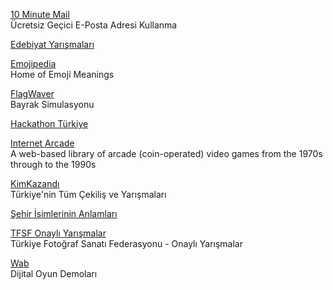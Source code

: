 <p>
<a href="https://10minutemail.com/?dswid=3810">10 Minute Mail</a>
<br>Ücretsiz Geçici E-Posta Adresi Kullanma  
</p>  
<p>
<p>
<a href="https://edebiyatyarismalari.com/">Edebiyat Yarışmaları</a>
</p>  
<p>
<a href="https://emojipedia.org/">Emojipedia</a>
<br>Home of Emoji Meanings  
</p>  
<p>
<a href="https://krikienoid.github.io/flagwaver/">FlagWaver</a>
<br>Bayrak Simulasyonu
</p>  
<p>
<a href="https://hackathonturkiye.com/">Hackathon Türkiye</a>
</p>

<p>
<a href="https://archive.org/details/internetarcade?ref=producthunt">Internet Arcade</a>
<br>A web-based library of arcade (coin-operated) video games from the 1970s through to the 1990s  
</p>
<p>
<a href="https://www.kimkazandi.com/">KimKazandı</a>
<br>Türkiye'nin Tüm Çekiliş ve Yarışmaları
</p>  
<p>
<a href="https://www.dunyahalleri.com/sehir-isimlerinin-ne-anlama-geldigini-gosteren-harita/">Şehir İsimlerinin Anlamları</a>
</p> 
<p>
<a href="https://www.tfsfonayliyarismalar.org/">TFSF Onaylı Yarışmalar</a>
<br>Türkiye Fotoğraf Sanatı Federasyonu - Onaylı Yarışmalar
</p> 
<p>
<a href="http://www.wab.com/">Wab</a>
<br>Dijital Oyun Demoları
</p>  
